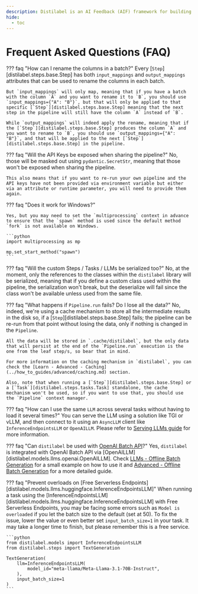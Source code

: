 ```yaml
---
description: Distilabel is an AI Feedback (AIF) framework for building datasets with and for LLMs.
hide:
  - toc
---
```


# Frequent Asked Questions (FAQ)

??? faq "How can I rename the columns in a batch?"
    Every [`Step`][distilabel.steps.base.Step] has both `input_mappings` and `output_mappings` attributes that can be used to rename the columns in each batch.

    But `input_mappings` will only map, meaning that if you have a batch with the column `A` and you want to rename it to `B`, you should use `input_mappings={"A": "B"}`, but that will only be applied to that specific [`Step`][distilabel.steps.base.Step] meaning that the next step in the pipeline will still have the column `A` instead of `B`.

    While `output_mappings` will indeed apply the rename, meaning that if the [`Step`][distilabel.steps.base.Step] produces the column `A` and you want to rename to `B`, you should use `output_mappings={"A": "B"}`, and that will be applied to the next [`Step`][distilabel.steps.base.Step] in the pipeline.

??? faq "Will the API Keys be exposed when sharing the pipeline?"
    No, those will be masked out using `pydantic.SecretStr`, meaning that those won't be exposed when sharing the pipeline.

    This also means that if you want to re-run your own pipeline and the API keys have not been provided via environment variable but either via an attribute or runtime parameter, you will need to provide them again.

??? faq "Does it work for Windows?"

    Yes, but you may need to set the `multiprocessing` context in advance to ensure that the `spawn` method is used since the default method `fork` is not available on Windows.

    ```python
    import multiprocessing as mp

    mp.set_start_method("spawn")
    ```

??? faq "Will the custom Steps / Tasks / LLMs be serialized too?"
    No, at the moment, only the references to the classes within the `distilabel` library will be serialized, meaning that if you define a custom class used within the pipeline, the serialization won't break, but the deserialize will fail since the class won't be available unless used from the same file.

??? faq "What happens if `Pipeline.run` fails? Do I lose all the data?"
    No, indeed, we're using a cache mechanism to store all the intermediate results in the disk so, if a [`Step`][distilabel.steps.base.Step] fails; the pipeline can be re-run from that point without losing the data, only if nothing is changed in the `Pipeline`.

    All the data will be stored in `.cache/distilabel`, but the only data that will persist at the end of the `Pipeline.run` execution is the one from the leaf step/s, so bear that in mind.

    For more information on the caching mechanism in `distilabel`, you can check the [Learn - Advanced - Caching](../how_to_guides/advanced/caching.md) section.

    Also, note that when running a [`Step`][distilabel.steps.base.Step] or a [`Task`][distilabel.steps.tasks.Task] standalone, the cache mechanism won't be used, so if you want to use that, you should use the `Pipeline` context manager.

??? faq "How can I use the same `LLM` across several tasks without having to load it several times?"
    You can serve the LLM using a solution like TGI or vLLM, and then connect to it using an `AsyncLLM` client like `InferenceEndpointsLLM` or `OpenAILLM`. Please refer to [Serving LLMs guide](../how_to_guides/advanced/serving_an_llm_for_reuse.md) for more information.

??? faq "Can `distilabel` be used with [OpenAI Batch API](https://platform.openai.com/docs/guides/batch)?"
    Yes, `distilabel` is integrated with OpenAI Batch API via [OpenAILLM][distilabel.models.llms.openai.OpenAILLM]. Check [LLMs - Offline Batch Generation](../how_to_guides/basic/llm/index.md#offline-batch-generation) for a small example on how to use it and [Advanced - Offline Batch Generation](../how_to_guides/advanced/offline_batch_generation.md) for a more detailed guide.

??? faq "Prevent overloads on [Free Serverless Endpoints][distilabel.models.llms.huggingface.InferenceEndpointsLLM]"
    When running a task using the [InferenceEndpointsLLM][distilabel.models.llms.huggingface.InferenceEndpointsLLM] with Free Serverless Endpoints, you may be facing some errors such as `Model is overloaded` if you let the batch size to the default (set at 50). To fix the issue, lower the value or even better set `input_batch_size=1` in your task. It may take a longer time to finish, but please remember this is a free service.

    ```python
    from distilabel.models import InferenceEndpointsLLM
    from distilabel.steps import TextGeneration

    TextGeneration(
        llm=InferenceEndpointsLLM(
            model_id="meta-llama/Meta-Llama-3.1-70B-Instruct",
        ),
        input_batch_size=1
    )
    ```
